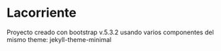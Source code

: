 # Lacorriente
Proyecto creado con bootstrap v.5.3.2 usando varios componentes del mismo
theme: jekyll-theme-minimal
